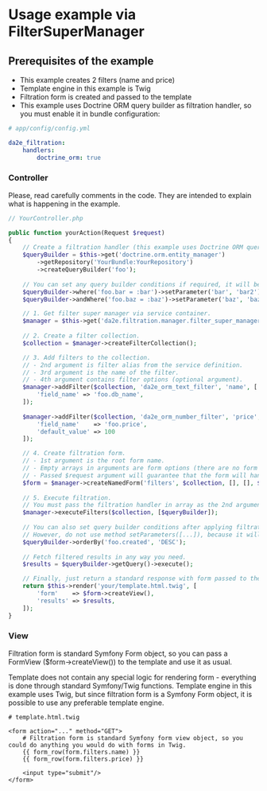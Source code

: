 # Usage example via FilterSuperManager

## Prerequisites of the example

- This example creates 2 filters (name and price)
- Template engine in this example is Twig
- Filtration form is created and passed to the template
- This example uses Doctrine ORM query builder as filtration handler, so you must enable it in bundle configuration:
```yaml
# app/config/config.yml

da2e_filtration:
    handlers:
        doctrine_orm: true
```

### Controller

Please, read carefully comments in the code. They are intended to explain what is happening in the example.

```php
// YourController.php

public function yourAction(Request $request)
{
    // Create a filtration handler (this example uses Doctrine ORM query builder).
    $queryBuilder = $this->get('doctrine.orm.entity_manager')
        ->getRepository('YourBundle:YourRepository')
        ->createQueryBuilder('foo');
        
    // You can set any query builder conditions if required, it will be kept along with the applied filters.
    $queryBuilder->where('foo.bar = :bar')->setParameter('bar', 'bar2');
    $queryBuilder->andWhere('foo.baz = :baz')->setParameter('baz', 'baz2');

    // 1. Get filter super manager via service container.
    $manager = $this->get('da2e.filtration.manager.filter_super_manager');
    
    // 2. Create a filter collection.
    $collection = $manager->createFilterCollection();

    // 3. Add filters to the collection.
    // - 2nd argument is filter alias from the service definition.
    // - 3rd argument is the name of the filter.
    // - 4th argument contains filter options (optional argument).
    $manager->addFilter($collection, 'da2e_orm_text_filter', 'name', [
        'field_name' => 'foo.db_name',
    ]);
    
    $manager->addFilter($collection, 'da2e_orm_number_filter', 'price', [
        'field_name'    => 'foo.price', 
        'default_value' => 100
    ]);

    // 4. Create filtration form.
    // - 1st argument is the root form name.
    // - Empty arrays in arguments are form options (there are no form options in this example).
    // - Passed $request argument will guarantee that the form will handle the request ($form->handleRequest($request)).
    $form = $manager->createNamedForm('filters', $collection, [], [], $request);
    
    // 5. Execute filtration.
    // You must pass the filtration handler in array as the 2nd argument.    
    $manager->executeFilters($collection, [$queryBuilder]);
    
    // You can also set query builder conditions after applying filtration.
    // However, do not use method setParameters([...]), because it will override everything set while applying filters.
    $queryBuilder->orderBy('foo.created', 'DESC');
    
    // Fetch filtered results in any way you need.
    $results = $queryBuilder->getQuery()->execute();

    // Finally, just return a standard response with form passed to the template.
    return $this->render('your/template.html.twig', [
        'form'    => $form->createView(),
        'results' => $results,
    ]);
}
```

### View

Filtration form is standard Symfony Form object, so you can pass a FormView ($form->createView()) to the template and use it as usual.

Template does not contain any special logic for rendering form - everything is done through standard Symfony/Twig functions.
Template engine in this example uses Twig, but since filtration form is a Symfony Form object, it is possible to use any preferable template engine.

```twig
# template.html.twig

<form action="..." method="GET">
    # Filtration form is standard Symfony form view object, so you could do anything you would do with forms in Twig.
    {{ form_row(form.filters.name) }}
    {{ form_row(form.filters.price) }}
    
    <input type="submit"/>
</form>
```
